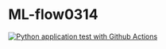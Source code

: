 # ML-flow0314

[![Python application test with Github Actions](https://github.com/Erica233/ML-flow0314/actions/workflows/main.yml/badge.svg)](https://github.com/Erica233/ML-flow0314/actions/workflows/main.yml)
